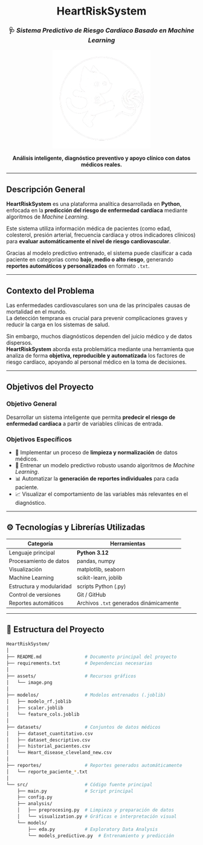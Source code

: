 <div align="center">

# **HeartRiskSystem**
### 🩺 *Sistema Predictivo de Riesgo Cardíaco Basado en Machine Learning*

<img src="assets/image.png" alt="HeartRiskSystem" width="260"/>

**Análisis inteligente, diagnóstico preventivo y apoyo clínico con datos médicos reales.**

</div>

---

## **Descripción General**

**HeartRiskSystem** es una plataforma analítica desarrollada en **Python**, enfocada en la **predicción del riesgo de enfermedad cardíaca** mediante algoritmos de *Machine Learning*.  

Este sistema utiliza información médica de pacientes (como edad, colesterol, presión arterial, frecuencia cardíaca y otros indicadores clínicos) para **evaluar automáticamente el nivel de riesgo cardiovascular**.  

Gracias al modelo predictivo entrenado, el sistema puede clasificar a cada paciente en categorías como **bajo, medio o alto riesgo**, generando **reportes automáticos y personalizados** en formato `.txt`.

---

## **Contexto del Problema**

Las enfermedades cardiovasculares son una de las principales causas de mortalidad en el mundo.  
La detección temprana es crucial para prevenir complicaciones graves y reducir la carga en los sistemas de salud.  

Sin embargo, muchos diagnósticos dependen del juicio médico y de datos dispersos.  
**HeartRiskSystem** aborda esta problemática mediante una herramienta que analiza de forma **objetiva, reproducible y automatizada** los factores de riesgo cardíaco, apoyando al personal médico en la toma de decisiones.

---

## **Objetivos del Proyecto**

### Objetivo General
Desarrollar un sistema inteligente que permita **predecir el riesgo de enfermedad cardíaca** a partir de variables clínicas de entrada.

### Objetivos Específicos
- 🧹 Implementar un proceso de **limpieza y normalización** de datos médicos.  
- 🤖 Entrenar un modelo predictivo robusto usando algoritmos de *Machine Learning*.  
- 📊 Automatizar la **generación de reportes individuales** para cada paciente.  
- 📈 Visualizar el comportamiento de las variables más relevantes en el diagnóstico.  

---

## ⚙️ **Tecnologías y Librerías Utilizadas**

| Categoría | Herramientas |
|------------|--------------|
| Lenguaje principal | **Python 3.12** |
| Procesamiento de datos | pandas, numpy |
| Visualización | matplotlib, seaborn |
| Machine Learning | scikit-learn, joblib |
| Estructura y modularidad | scripts Python (.py) |
| Control de versiones | Git / GitHub |
| Reportes automáticos | Archivos `.txt` generados dinámicamente |

---

## 🧩 **Estructura del Proyecto**

```bash
HeartRiskSystem/
│
├── README.md                # Documento principal del proyecto
├── requirements.txt         # Dependencias necesarias
│
├── assets/                  # Recursos gráficos
│   └── image.png
│
├── modelos/                 # Modelos entrenados (.joblib)
│   ├── modelo_rf.joblib
│   ├── scaler.joblib
│   └── feature_cols.joblib
│
├── datasets/                # Conjuntos de datos médicos
│   ├── dataset_cuantitativo.csv
│   ├── dataset_descriptivo.csv
│   ├── historial_pacientes.csv
│   └── Heart_disease_cleveland_new.csv
│
├── reportes/                # Reportes generados automáticamente
│   └── reporte_paciente_*.txt
│
└── src/                     # Código fuente principal
    ├── main.py              # Script principal
    ├── config.py
    ├── analysis/
    │   ├── preprocesing.py  # Limpieza y preparación de datos
    │   └── visualization.py # Gráficas e interpretación visual
    └── models/
        ├── eda.py           # Exploratory Data Analysis
        └── models_predictive.py  # Entrenamiento y predicción

